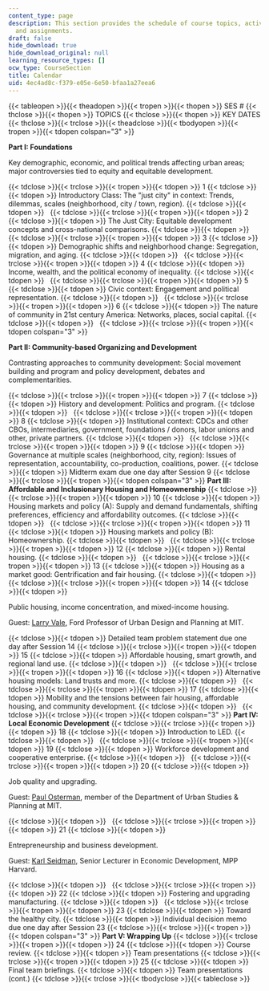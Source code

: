 ```yaml
---
content_type: page
description: This section provides the schedule of course topics, activities, guests,
  and assignments.
draft: false
hide_download: true
hide_download_original: null
learning_resource_types: []
ocw_type: CourseSection
title: Calendar
uid: 4ec4ad8c-f379-e05e-6e50-bfaa1a27eea6
---
```

{{< tableopen >}}{{< theadopen >}}{{< tropen >}}{{< thopen >}}
SES #
{{< thclose >}}{{< thopen >}}
TOPICS
{{< thclose >}}{{< thopen >}}
KEY DATES
{{< thclose >}}{{< trclose >}}{{< theadclose >}}{{< tbodyopen >}}{{< tropen >}}{{< tdopen colspan="3" >}}

**Part I: Foundations**

Key demographic, economic, and political trends affecting urban areas; major controversies tied to equity and equitable development.

{{< tdclose >}}{{< trclose >}}{{< tropen >}}{{< tdopen >}}
1
{{< tdclose >}}{{< tdopen >}}
Introductory Class: The "just city" in context: Trends, dilemmas, scales (neighborhood, city / town, region).
{{< tdclose >}}{{< tdopen >}}
 
{{< tdclose >}}{{< trclose >}}{{< tropen >}}{{< tdopen >}}
2
{{< tdclose >}}{{< tdopen >}}
The Just City: Equitable development concepts and cross-national comparisons.
{{< tdclose >}}{{< tdopen >}}
 
{{< tdclose >}}{{< trclose >}}{{< tropen >}}{{< tdopen >}}
3
{{< tdclose >}}{{< tdopen >}}
Demographic shifts and neighborhood change: Segregation, migration, and aging.
{{< tdclose >}}{{< tdopen >}}
 
{{< tdclose >}}{{< trclose >}}{{< tropen >}}{{< tdopen >}}
4
{{< tdclose >}}{{< tdopen >}}
Income, wealth, and the political economy of inequality.
{{< tdclose >}}{{< tdopen >}}
 
{{< tdclose >}}{{< trclose >}}{{< tropen >}}{{< tdopen >}}
5
{{< tdclose >}}{{< tdopen >}}
Civic context: Engagement and political representation.
{{< tdclose >}}{{< tdopen >}}
 
{{< tdclose >}}{{< trclose >}}{{< tropen >}}{{< tdopen >}}
6
{{< tdclose >}}{{< tdopen >}}
The nature of community in 21st century America: Networks, places, social capital.
{{< tdclose >}}{{< tdopen >}}
 
{{< tdclose >}}{{< trclose >}}{{< tropen >}}{{< tdopen colspan="3" >}}

**Part II: Community-based Organizing and Development**

Contrasting approaches to community development: Social movement building and program and policy development, debates and complementarities.

{{< tdclose >}}{{< trclose >}}{{< tropen >}}{{< tdopen >}}
7
{{< tdclose >}}{{< tdopen >}}
History and development: Politics and program.
{{< tdclose >}}{{< tdopen >}}
 
{{< tdclose >}}{{< trclose >}}{{< tropen >}}{{< tdopen >}}
8
{{< tdclose >}}{{< tdopen >}}
Institutional context: CDCs and other CBOs, intermediaries, government, foundations / donors, labor unions and other, private partners.
{{< tdclose >}}{{< tdopen >}}
 
{{< tdclose >}}{{< trclose >}}{{< tropen >}}{{< tdopen >}}
9
{{< tdclose >}}{{< tdopen >}}
Governance at multiple scales (neighborhood, city, region): Issues of representation, accountability, co-production, coalitions, power.
{{< tdclose >}}{{< tdopen >}}
Midterm exam due one day after Session 9
{{< tdclose >}}{{< trclose >}}{{< tropen >}}{{< tdopen colspan="3" >}}
**Part III: Affordable and Inclusionary Housing and Homeownership**
{{< tdclose >}}{{< trclose >}}{{< tropen >}}{{< tdopen >}}
10
{{< tdclose >}}{{< tdopen >}}
Housing markets and policy (A): Supply and demand fundamentals, shifting preferences, efficiency and affordability outcomes.
{{< tdclose >}}{{< tdopen >}}
 
{{< tdclose >}}{{< trclose >}}{{< tropen >}}{{< tdopen >}}
11
{{< tdclose >}}{{< tdopen >}}
Housing markets and policy (B): Homeownership.
{{< tdclose >}}{{< tdopen >}}
 
{{< tdclose >}}{{< trclose >}}{{< tropen >}}{{< tdopen >}}
12
{{< tdclose >}}{{< tdopen >}}
Rental housing.
{{< tdclose >}}{{< tdopen >}}
 
{{< tdclose >}}{{< trclose >}}{{< tropen >}}{{< tdopen >}}
13
{{< tdclose >}}{{< tdopen >}}
Housing as a market good: Gentrification and fair housing.
{{< tdclose >}}{{< tdopen >}}
 
{{< tdclose >}}{{< trclose >}}{{< tropen >}}{{< tdopen >}}
14
{{< tdclose >}}{{< tdopen >}}

Public housing, income concentration, and mixed-income housing.

Guest: [Larry Vale](https://dusp.mit.edu/people/lawrence-vale), Ford Professor of Urban Design and Planning at MIT.

{{< tdclose >}}{{< tdopen >}}
Detailed team problem statement due one day after Session 14
{{< tdclose >}}{{< trclose >}}{{< tropen >}}{{< tdopen >}}
15
{{< tdclose >}}{{< tdopen >}}
Affordable housing, smart growth, and regional land use.
{{< tdclose >}}{{< tdopen >}}
 
{{< tdclose >}}{{< trclose >}}{{< tropen >}}{{< tdopen >}}
16
{{< tdclose >}}{{< tdopen >}}
Alternative housing models: Land trusts and more.
{{< tdclose >}}{{< tdopen >}}
 
{{< tdclose >}}{{< trclose >}}{{< tropen >}}{{< tdopen >}}
17
{{< tdclose >}}{{< tdopen >}}
Mobility and the tensions between fair housing, affordable housing, and community development.
{{< tdclose >}}{{< tdopen >}}
 
{{< tdclose >}}{{< trclose >}}{{< tropen >}}{{< tdopen colspan="3" >}}
**Part IV: Local Economic Development**
{{< tdclose >}}{{< trclose >}}{{< tropen >}}{{< tdopen >}}
18
{{< tdclose >}}{{< tdopen >}}
Introduction to LED.
{{< tdclose >}}{{< tdopen >}}
 
{{< tdclose >}}{{< trclose >}}{{< tropen >}}{{< tdopen >}}
19
{{< tdclose >}}{{< tdopen >}}
Workforce development and cooperative enterprise.
{{< tdclose >}}{{< tdopen >}}
 
{{< tdclose >}}{{< trclose >}}{{< tropen >}}{{< tdopen >}}
20
{{< tdclose >}}{{< tdopen >}}

Job quality and upgrading.

Guest: [Paul Osterman](http://web.mit.edu/osterman/www/), member of the Department of Urban Studies & Planning at MIT.

{{< tdclose >}}{{< tdopen >}}
 
{{< tdclose >}}{{< trclose >}}{{< tropen >}}{{< tdopen >}}
21
{{< tdclose >}}{{< tdopen >}}

Entrepreneurship and business development.

Guest: [Karl Seidman](https://ilp.mit.edu/node/52150), Senior Lecturer in Economic Development, MPP Harvard.

{{< tdclose >}}{{< tdopen >}}
 
{{< tdclose >}}{{< trclose >}}{{< tropen >}}{{< tdopen >}}
22
{{< tdclose >}}{{< tdopen >}}
Fostering and upgrading manufacturing.
{{< tdclose >}}{{< tdopen >}}
 
{{< tdclose >}}{{< trclose >}}{{< tropen >}}{{< tdopen >}}
23
{{< tdclose >}}{{< tdopen >}}
Toward the healthy city.
{{< tdclose >}}{{< tdopen >}}
Individual decision memo due one day after Session 23
{{< tdclose >}}{{< trclose >}}{{< tropen >}}{{< tdopen colspan="3" >}}
**Part V: Wrapping Up**
{{< tdclose >}}{{< trclose >}}{{< tropen >}}{{< tdopen >}}
24
{{< tdclose >}}{{< tdopen >}}
Course review.
{{< tdclose >}}{{< tdopen >}}
Team presentations
{{< tdclose >}}{{< trclose >}}{{< tropen >}}{{< tdopen >}}
25
{{< tdclose >}}{{< tdopen >}}
Final team briefings.
{{< tdclose >}}{{< tdopen >}}
Team presentations (cont.)
{{< tdclose >}}{{< trclose >}}{{< tbodyclose >}}{{< tableclose >}}
